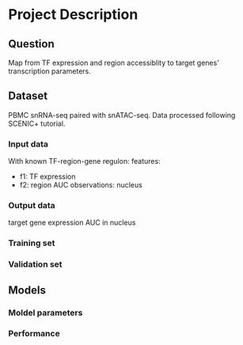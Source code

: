 # Project Description
## Question
Map from TF expression and region accessiblity to target genes' transcription parameters.
## Dataset
PBMC snRNA-seq paired with snATAC-seq.
Data processed following SCENIC+ tutorial.
### Input data
With known TF-region-gene regulon:
features: 
- f1: TF expression
- f2: region AUC
observations:
nucleus
### Output data
target gene expression AUC in nucleus
### Training set
### Validation set

## Models
### Moldel parameters
### Performance